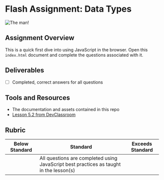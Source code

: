 # Flash Assignment: Data Types

![The man!](https://media.giphy.com/media/QQKhpfeRQqz6M/giphy.gif)

## Assignment Overview

This is a quick first dive into using JavaScript in the browser. Open this `index.html` document and complete the questions associated with it.

## Deliverables 

 - [ ] Completed, correct answers for all questions <br />

 
## Tools and Resources
- The documentation and assets contained in this repo
- [Lesson 5.2 from DevClassroom](https://www.devclassroom.dev/lessons/data-types)

## Rubric
| Below Standard  | Standard                                                                                        | Exceeds Standard |
| -------------   | -------------                                                                                   | -------------    |
|                 | All questions are completed using JavaScript best practices as taught in the lesson(s)          |                  |







